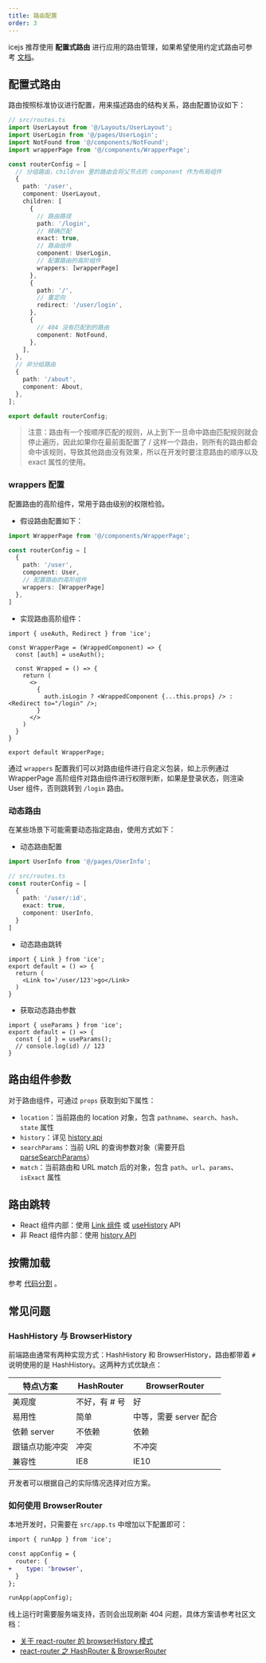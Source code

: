 ```yaml
---
title: 路由配置
order: 3
---
```


icejs 推荐使用 **配置式路由** 进行应用的路由管理，如果希望使用约定式路由可参考 [文档](/docs/guide/basic/convention-routing)。

## 配置式路由

路由按照标准协议进行配置，用来描述路由的结构关系，路由配置协议如下：

```ts
// src/routes.ts
import UserLayout from '@/Layouts/UserLayout';
import UserLogin from '@/pages/UserLogin';
import NotFound from '@/components/NotFound';
import wrapperPage from '@/components/WrapperPage';

const routerConfig = [
  // 分组路由，children 里的路由会将父节点的 component 作为布局组件
  {
    path: '/user',
    component: UserLayout,
    children: [
      {
        // 路由路径
        path: '/login',
        // 精确匹配
        exact: true,
        // 路由组件
        component: UserLogin,
        // 配置路由的高阶组件
        wrappers: [wrapperPage]
      },
      {
        path: '/',
        // 重定向
        redirect: '/user/login',
      },
      {
        // 404 没有匹配到的路由
        component: NotFound,
      },
    ],
  },
  // 非分组路由
  {
    path: '/about',
    component: About,
  },
];

export default routerConfig;
```

> 注意：路由有一个按顺序匹配的规则，从上到下一旦命中路由匹配规则就会停止遍历，因此如果你在最前面配置了 / 这样一个路由，则所有的路由都会命中该规则，导致其他路由没有效果，所以在开发时要注意路由的顺序以及 exact 属性的使用。

### wrappers 配置

配置路由的高阶组件，常用于路由级别的权限检验。

* 假设路由配置如下：

```ts
import WrapperPage from '@/components/WrapperPage';

const routerConfig = [
  {
    path: '/user',
    component: User,
    // 配置路由的高阶组件
    wrappers: [WrapperPage]
  },
]
```

* 实现路由高阶组件：

```tsx
import { useAuth, Redirect } from 'ice';

const WrapperPage = (WrappedComponent) => {
  const [auth] = useAuth();

  const Wrapped = () => {
    return (
      <>
        {
          auth.isLogin ? <WrappedComponent {...this.props} /> : <Redirect to="/login" />;
        }
      </>
    )
  }
}

export default WrapperPage;
```

通过 `wrappers` 配置我们可以对路由组件进行自定义包装，如上示例通过 WrapperPage 高阶组件对路由组件进行权限判断，如果是登录状态，则渲染 User 组件，否则跳转到 `/login` 路由。

### 动态路由

在某些场景下可能需要动态指定路由，使用方式如下：

* 动态路由配置

```ts
import UserInfo from '@/pages/UserInfo';

// src/routes.ts
const routerConfig = [
  {
    path: '/user/:id',
    exact: true,
    component: UserInfo,
  }
]
```

* 动态路由跳转

```tsx
import { Link } from 'ice';
export default = () => {
  return (
    <Link to='/user/123'>go</Link>
  )
}
```

* 获取动态路由参数
```tsx
import { useParams } from 'ice';
export default = () => {
  const { id } = useParams();
  // console.log(id) // 123
}
```

## 路由组件参数

对于路由组件，可通过 `props` 获取到如下属性：

- `location`：当前路由的 location 对象，包含 `pathname`、`search`、`hash`、`state` 属性
- `history`：详见 [history api](/docs/guide/basic/api#history)
- `searchParams`：当前 URL 的查询参数对象（需要开启 [parseSearchParams](/docs/guide/basic/app#配置项)）
- `match`：当前路由和 URL match 后的对象，包含 `path`、`url`、`params`、`isExact` 属性

## 路由跳转

- React 组件内部：使用 [Link 组件](/docs/guide/basic/api#Link) 或 [useHistory](/docs/guide/basic/api#useHistory) API
- 非 React 组件内部：使用 [history API](/docs/guide/basic/api#history)

## 按需加载

参考 [代码分割](/docs/guide/advance/code-splitting) 。

## 常见问题

### HashHistory 与 BrowserHistory

前端路由通常有两种实现方式：HashHistory 和 BrowserHistory，路由都带着 `#` 说明使用的是 HashHistory。这两种方式优缺点：

| 特点\\方案 | HashRouter | BrowserRouter |
| --- | --- | --- |
| 美观度 | 不好，有 # 号 | 好 |
| 易用性 | 简单 | 中等，需要 server 配合 |
| 依赖 server | 不依赖 | 依赖 |
| 跟锚点功能冲突 | 冲突 | 不冲突 |
| 兼容性 | IE8 | IE10 |

开发者可以根据自己的实际情况选择对应方案。

### 如何使用 BrowserRouter

本地开发时，只需要在 `src/app.ts` 中增加以下配置即可：

```diff
import { runApp } from 'ice';

const appConfig = {
  router: {
+    type: 'browser',
  }
};

runApp(appConfig);
```

线上运行时需要服务端支持，否则会出现刷新 404 问题，具体方案请参考社区文档：

- [关于 react-router 的 browserHistory 模式](https://github.com/LoeiFy/Recordum/issues/15)
- [react-router 之 HashRouter & BrowserRouter](https://zzugbb.github.io/passages/react-router%E9%97%AE%E9%A2%98/)

